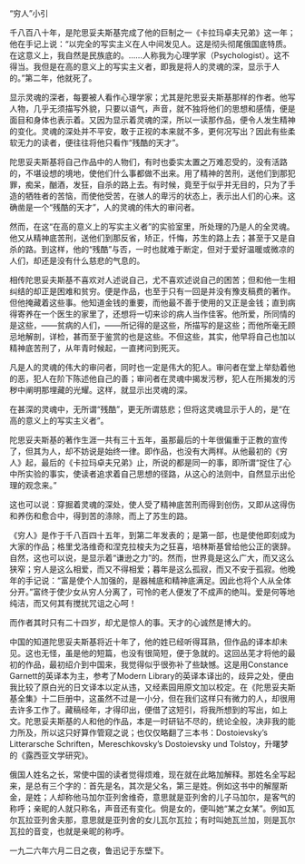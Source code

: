 “穷人”小引

  

  

千八百八十年，是陀思妥夫斯基完成了他的巨制之一《卡拉玛卓夫兄弟》这一年；他在手记上说：“以完全的写实主义在人中间发见人。这是彻头彻尾俄国底特质。在这意义上，我自然是民族底的。……人称我为心理学家（Psychologist）。这不得当。我但是在高的意义上的写实主义者，即我是将人的灵魂的深，显示于人的。”第二年，他就死了。

显示灵魂的深者，每要被人看作心理学家；尤其是陀思妥夫斯基那样的作者。他写人物，几乎无须描写外貌，只要以语气，声音，就不独将他们的思想和感情，便是面目和身体也表示着。又因为显示着灵魂的深，所以一读那作品，便令人发生精神的变化。灵魂的深处并不平安，敢于正视的本来就不多，更何况写出？因此有些柔软无力的读者，便往往将他只看作“残酷的天才”。

陀思妥夫斯基将自己作品中的人物们，有时也委实太置之万难忍受的，没有活路的，不堪设想的境地，使他们什么事都做不出来。用了精神的苦刑，送他们到那犯罪，痴呆，酗酒，发狂，自杀的路上去。有时候，竟至于似乎并无目的，只为了手造的牺牲者的苦恼，而使他受苦，在骇人的卑污的状态上，表示出人们的心来。这确凿是一个“残酷的天才”，人的灵魂的伟大的审问者。

然而，在这“在高的意义上的写实主义者”的实验室里，所处理的乃是人的全灵魂。他又从精神底苦刑，送他们到那反省，矫正，忏悔，苏生的路上去；甚至于又是自杀的路。到这样，他的“残酷”与否，一时也就难于断定，但对于爱好温暖或微凉的人们，却还是没有什么慈悲的气息的。

相传陀思妥夫斯基不喜欢对人述说自己，尤不喜欢述说自己的困苦；但和他一生相纠结的却正是困难和贫穷。便是作品，也至于只有一回是并没有豫支稿费的著作。但他掩藏着这些事。他知道金钱的重要，而他最不善于使用的又正是金钱；直到病得寄养在一个医生的家里了，还想将一切来诊的病人当作佳客。他所爱，所同情的是这些，——贫病的人们，——所记得的是这些，所描写的是这些；而他所毫无顾忌地解剖，详检，甚而至于鉴赏的也是这些。不但这些，其实，他早将自己也加以精神底苦刑了，从年青时候起，一直拷问到死灭。

凡是人的灵魂的伟大的审问者，同时也一定是伟大的犯人。审问者在堂上举劾着他的恶，犯人在阶下陈述他自己的善；审问者在灵魂中揭发污秽，犯人在所揭发的污秽中阐明那埋藏的光耀。这样，就显示出灵魂的深。

在甚深的灵魂中，无所谓“残酷”，更无所谓慈悲；但将这灵魂显示于人的，是“在高的意义上的写实主义者”。

陀思妥夫斯基的著作生涯一共有三十五年，虽那最后的十年很偏重于正教的宣传了，但其为人，却不妨说是始终一律。即作品，也没有大两样。从他最初的《穷人》起，最后的《卡拉玛卓夫兄弟》止，所说的都是同一的事，即所谓“捉住了心中所实验的事实，使读者追求着自己思想的径路，从这心的法则中，自然显示出伦理的观念来。”

这也可以说：穿掘着灵魂的深处，使人受了精神底苦刑而得到创伤，又即从这得伤和养伤和愈合中，得到苦的涤除，而上了苏生的路。

《穷人》是作于千八百四十五年，到第二年发表的；是第一部，也是使他即刻成为大家的作品；格里戈洛维奇和涅克拉梭夫为之狂喜，培林斯基曾给他公正的褒辞。自然，这也可以说，是显示着“谦逊之力”的。然而，世界竟是这么广大，而又这么狭窄；穷人是这么相爱，而又不得相爱；暮年是这么孤寂，而又不安于孤寂。他晚年的手记说：“富是使个人加强的，是器械底和精神底满足。因此也将个人从全体分开。”富终于使少女从穷人分离了，可怜的老人便发了不成声的绝叫。爱是何等地纯洁，而又何其有搅扰咒诅之心呵！

而作者其时只有二十四岁，却尤是惊人的事。天才的心诚然是博大的。

中国的知道陀思妥夫斯基将近十年了，他的姓已经听得耳熟，但作品的译本却未见。这也无怪，虽是他的短篇，也没有很简短，便于急就的。这回丛芜才将他的最初的作品，最初绍介到中国来，我觉得似乎很弥补了些缺憾。这是用Constance Garnett的英译本为主，参考了Modern Library的英译本译出的，歧异之处，便由我比较了原白光的日文译本以定从违，又经素园用原文加以校定。在《陀思妥夫斯基全集》十二巨册中，这虽然不过是一小分，但在我们这样只有微力的人，却很用去许多工作了。藏稿经年，才得印出，便借了这短引，将我所想到的写出，如上文。陀思妥夫斯基的人和他的作品，本是一时研钻不尽的，统论全般，决非我的能力所及，所以这只好算作管窥之说；也仅仅略翻了三本书：Dostoievsky’s Litterarsche Schriften，Mereschkovsky’s Dostoievsky und Tolstoy，升曙梦的《露西亚文学研究》。

俄国人姓名之长，常使中国的读者觉得烦难，现在就在此略加解释。那姓名全写起来，是总有三个字的：首先是名，其次是父名，第三是姓。例如这书中的解屋斯金，是姓；人却称他马加尔亚列舍维奇，意思就是亚列舍的儿子马加尔，是客气的称呼；亲昵的人就只称名，声音还有变化。倘是女的，便叫她“某之女某”。例如瓦尔瓦拉亚列舍夫那，意思就是亚列舍的女儿瓦尔瓦拉；有时叫她瓦兰加，则是瓦尔瓦拉的音变，也就是亲昵的称呼。

  

一九二六年六月二日之夜，鲁迅记于东壁下。